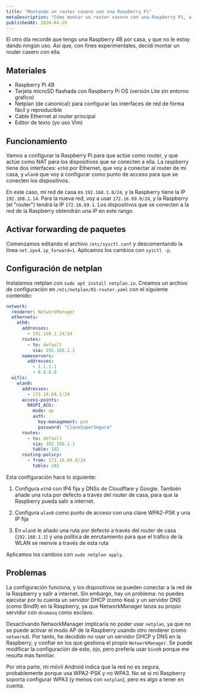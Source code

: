 ```yaml
---
title: "Montando un router casero con una Raspberry Pi"
metaDescription: "Cómo montar un router casero con una Raspberry Pi, a modo de experimento de redes."
publishedAt: 2024-04-29
---
```


El otro día recordé que tengo una Raspberry 4B por casa, y que no le estoy dando ningún uso. Así que, con fines experimentales, decidí montar un router casero con ella.

## Materiales

- Raspberry Pi 4B
- Tarjeta microSD flashada con Raspberry Pi OS (versión Lite sin entorno gráfico)
- Netplan (de canonical) para configurar las interfaces de red de forma fácil y reproducible
- Cable Ethernet al router principal
- Editor de texto (yo uso Vim)

## Funcionamiento

Vamos a configurar la Raspberry Pi para que actúe como router, y que actúe como NAT para los dispositivos que se conecten a ella. La raspberry tiene dos interfaces: `eth0` por Ethernet, que voy a conectar al router de mi casa, y `wlan0` que voy a configurar como punto de acceso para que se conecten los dispositivos.

En este caso, mi red de casa es `192.168.1.0/24`, y la Raspberry tiene la IP `192.168.1.14`. Para la nueva red, voy a usar `172.16.69.0/24`, y la Raspberry (el "router") tendrá la IP `172.16.69.1`. Los dispositivos que se conecten a la red de la Raspberry obtendrán una IP en este rango.

## Activar forwarding de paquetes

Comenzamos editando el archivo `/etc/sysctl.conf` y descomentando la línea `net.ipv4.ip_forward=1`. Aplicamos los cambios con `sysctl -p`.

## Configuración de netplan

Instalamos netplan con `sudo apt install netplan.io`. Creamos un archivo de configuración en `/etc/netplan/01-router.yaml` con el siguiente contenido:

```yaml
network:
  renderer: NetworkManager
  ethernets:
    eth0:
      addresses:
        - 192.168.1.14/24
      routes:
        - to: default
          via: 192.168.1.1
      nameservers:
        addresses:
          - 1.1.1.1
          - 8.8.8.8
  wifis:
    wlan0:
      addresses:
        - 172.16.69.1/24
      access-points:
        RASPI_ACG:
          mode: ap
          auth:
            key-management: psk
            password: "ClaveSuperSegura"
      routes:
        - to: default
          via: 192.168.1.1
          table: 102
      routing-policy:
        - from: 172.16.69.0/24
          table: 102
```

Esta configuración hace lo siguiente:

1. Configura `eth0` con IP4 fija y DNSs de Cloudflare y Google. También añade una ruta por defecto a través del router de casa, para que la Raspberry pueda salir a internet.

2. Configura `wlan0` como punto de acceso con una clave WPA2-PSK y una IP fija

3. En `wlan0` le añado una ruta por defecto a través del router de casa (`192.168.1.1`) y una política de enrutamiento para que el tráfico de la WLAN se reenvíe a través de esta ruta

Aplicamos los cambios con `sudo netplan apply`.

## Problemas

La configuración funciona, y los dispositivos se pueden conectar a la red de la Raspberry y salir a internet. Sin embargo, hay un problema: no puedes ejecutar por tu cuenta un servidor DHCP (como Kea) y un servidor DNS (como Bind9) en la Raspberry, ya que NetworkManager lanza su propio servidor con `dnsmasq` como esclavo.

Desactivando NetworkManager implicaría no poder usar `netplan`, ya que no se puede activar el modo AP de la Raspberry usando otro renderer (como `networkd`). Por tanto, he decidido no usar un servidor DHCP y DNS en la Raspberry, y confiar en los que gestiona el propio `NetworkManager`. Se puede modificar la configuración de este, ojo, pero prefería usar `bind9` porque me resulta más familiar.

Por otra parte, mi móvil Android indica que la red no es segura, probablemente porque usa WPA2-PSK y no WPA3. No sé si mi Raspberry soporta configurar WPA3 (y menos con `netplan`), pero es algo a tener en cuenta.